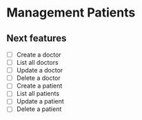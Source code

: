 # Management Patients
## Next features
- [ ] Create a doctor
- [ ] List all doctors
- [ ] Update a doctor
- [ ] Delete a doctor
- [ ] Create a patient
- [ ] List all patients
- [ ] Update a patient
- [ ] Delete a patient